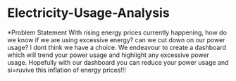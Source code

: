 # Electricity-Usage-Analysis
*Problem Statement
With rising energy prices currently happening, how do we know if we are using excessive energy? can we cut down on our power usage? I dont think we have a choice. 
We endeavour to create a dashboard which will trend your power usage and highlight any excessive power usage.
Hopefully with our dashboard you can reduce your power usage and si=ruvive this inflation of energy prices!!!

